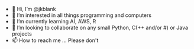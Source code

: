 - 👋 Hi, I’m @jkblank
- 👀 I’m interested in all things programming and computers
- 🌱 I’m currently learning AI, AWS, R
- 💞️ I’m looking to collaborate on any small Python, C(++ and/or #) or Java projects
- 📫 How to reach me ... Please don't


